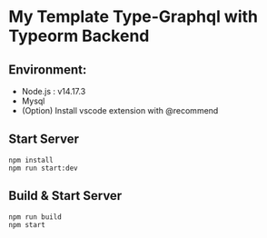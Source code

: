 # My Template Type-Graphql with Typeorm Backend

## Environment:
- Node.js : v14.17.3
- Mysql
- (Option) Install vscode extension with @recommend
## Start Server
```
npm install
npm run start:dev
```

## Build & Start Server
```
npm run build
npm start
```